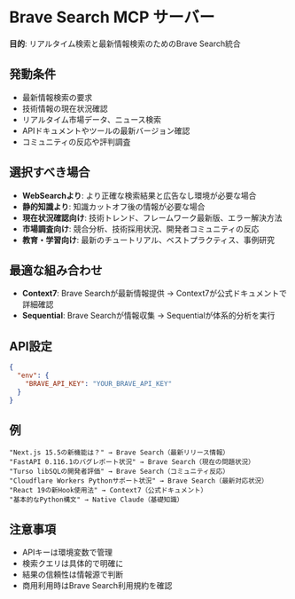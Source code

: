 # Brave Search MCP サーバー

**目的**: リアルタイム検索と最新情報検索のためのBrave Search統合

## 発動条件

- 最新情報検索の要求
- 技術情報の現在状況確認
- リアルタイム市場データ、ニュース検索
- APIドキュメントやツールの最新バージョン確認
- コミュニティの反応や評判調査

## 選択すべき場合

- **WebSearchより**: より正確な検索結果と広告なし環境が必要な場合
- **静的知識より**: 知識カットオフ後の情報が必要な場合
- **現在状況確認向け**: 技術トレンド、フレームワーク最新版、エラー解決方法
- **市場調査向け**: 競合分析、技術採用状況、開発者コミュニティの反応
- **教育・学習向け**: 最新のチュートリアル、ベストプラクティス、事例研究

## 最適な組み合わせ

- **Context7**: Brave Searchが最新情報提供 →
  Context7が公式ドキュメントで詳細確認
- **Sequential**: Brave Searchが情報収集 → Sequentialが体系的分析を実行

## API設定

```json
{
  "env": {
    "BRAVE_API_KEY": "YOUR_BRAVE_API_KEY"
  }
}
```

## 例

```
"Next.js 15.5の新機能は？" → Brave Search（最新リリース情報）
"FastAPI 0.116.1のバグレポート状況" → Brave Search（現在の問題状況）
"Turso libSQLの開発者評価" → Brave Search（コミュニティ反応）
"Cloudflare Workers Pythonサポート状況" → Brave Search（最新対応状況）
"React 19の新Hook使用法" → Context7（公式ドキュメント）
"基本的なPython構文" → Native Claude（基礎知識）
```

## 注意事項

- APIキーは環境変数で管理
- 検索クエリは具体的で明確に
- 結果の信頼性は情報源で判断
- 商用利用時はBrave Search利用規約を確認

